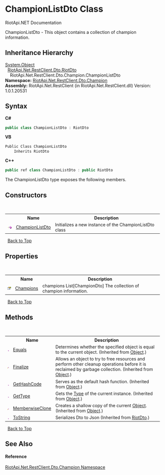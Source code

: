 # ChampionListDto Class
RiotApi.NET Documentation 

ChampionListDto - This object contains a collection of champion information.


## Inheritance Hierarchy
<a href="http://msdn2.microsoft.com/en-us/library/e5kfa45b" target="_blank">System.Object</a><br />&nbsp;&nbsp;<a href="22bc6593-2751-9b34-8b72-58f2176b2e98">RiotApi.Net.RestClient.Dto.RiotDto</a><br />&nbsp;&nbsp;&nbsp;&nbsp;RiotApi.Net.RestClient.Dto.Champion.ChampionListDto<br />
**Namespace:**&nbsp;<a href="9d38b97f-3a23-79de-16cd-679cb0b39f3d">RiotApi.Net.RestClient.Dto.Champion</a><br />**Assembly:**&nbsp;RiotApi.Net.RestClient (in RiotApi.Net.RestClient.dll) Version: 1.0.1.20531

## Syntax

**C#**<br />
``` C#
public class ChampionListDto : RiotDto
```

**VB**<br />
``` VB
Public Class ChampionListDto
	Inherits RiotDto
```

**C++**<br />
``` C++
public ref class ChampionListDto : public RiotDto
```

The ChampionListDto type exposes the following members.


## Constructors
&nbsp;<table><tr><th></th><th>Name</th><th>Description</th></tr><tr><td>![Public method](media/pubmethod.gif "Public method")</td><td><a href="0beda785-4551-14a6-3828-9b5fc4cff042">ChampionListDto</a></td><td>
Initializes a new instance of the ChampionListDto class</td></tr></table>&nbsp;
<a href="#championlistdto-class">Back to Top</a>

## Properties
&nbsp;<table><tr><th></th><th>Name</th><th>Description</th></tr><tr><td>![Public property](media/pubproperty.gif "Public property")</td><td><a href="2b7ad9bc-21f2-9478-b017-4774c0e2d98f">Champions</a></td><td>
champions List[ChampionDto] The collection of champion information.</td></tr></table>&nbsp;
<a href="#championlistdto-class">Back to Top</a>

## Methods
&nbsp;<table><tr><th></th><th>Name</th><th>Description</th></tr><tr><td>![Public method](media/pubmethod.gif "Public method")</td><td><a href="http://msdn2.microsoft.com/en-us/library/bsc2ak47" target="_blank">Equals</a></td><td>
Determines whether the specified object is equal to the current object.
 (Inherited from <a href="http://msdn2.microsoft.com/en-us/library/e5kfa45b" target="_blank">Object</a>.)</td></tr><tr><td>![Protected method](media/protmethod.gif "Protected method")</td><td><a href="http://msdn2.microsoft.com/en-us/library/4k87zsw7" target="_blank">Finalize</a></td><td>
Allows an object to try to free resources and perform other cleanup operations before it is reclaimed by garbage collection.
 (Inherited from <a href="http://msdn2.microsoft.com/en-us/library/e5kfa45b" target="_blank">Object</a>.)</td></tr><tr><td>![Public method](media/pubmethod.gif "Public method")</td><td><a href="http://msdn2.microsoft.com/en-us/library/zdee4b3y" target="_blank">GetHashCode</a></td><td>
Serves as the default hash function.
 (Inherited from <a href="http://msdn2.microsoft.com/en-us/library/e5kfa45b" target="_blank">Object</a>.)</td></tr><tr><td>![Public method](media/pubmethod.gif "Public method")</td><td><a href="http://msdn2.microsoft.com/en-us/library/dfwy45w9" target="_blank">GetType</a></td><td>
Gets the <a href="http://msdn2.microsoft.com/en-us/library/42892f65" target="_blank">Type</a> of the current instance.
 (Inherited from <a href="http://msdn2.microsoft.com/en-us/library/e5kfa45b" target="_blank">Object</a>.)</td></tr><tr><td>![Protected method](media/protmethod.gif "Protected method")</td><td><a href="http://msdn2.microsoft.com/en-us/library/57ctke0a" target="_blank">MemberwiseClone</a></td><td>
Creates a shallow copy of the current <a href="http://msdn2.microsoft.com/en-us/library/e5kfa45b" target="_blank">Object</a>.
 (Inherited from <a href="http://msdn2.microsoft.com/en-us/library/e5kfa45b" target="_blank">Object</a>.)</td></tr><tr><td>![Public method](media/pubmethod.gif "Public method")</td><td><a href="e5b2e748-9f2c-8c52-118b-c0e16562d719">ToString</a></td><td>
Serializes Dto to Json
 (Inherited from <a href="22bc6593-2751-9b34-8b72-58f2176b2e98">RiotDto</a>.)</td></tr></table>&nbsp;
<a href="#championlistdto-class">Back to Top</a>

## See Also


#### Reference
<a href="9d38b97f-3a23-79de-16cd-679cb0b39f3d">RiotApi.Net.RestClient.Dto.Champion Namespace</a><br />